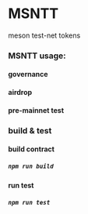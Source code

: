 # MSNTT
meson test-net tokens

### MSNTT usage:
#### governance
#### airdrop
#### pre-mainnet test

### build & test 

#### build contract
##### ``` npm run build ```

#### run test
##### ``` npm run test ```